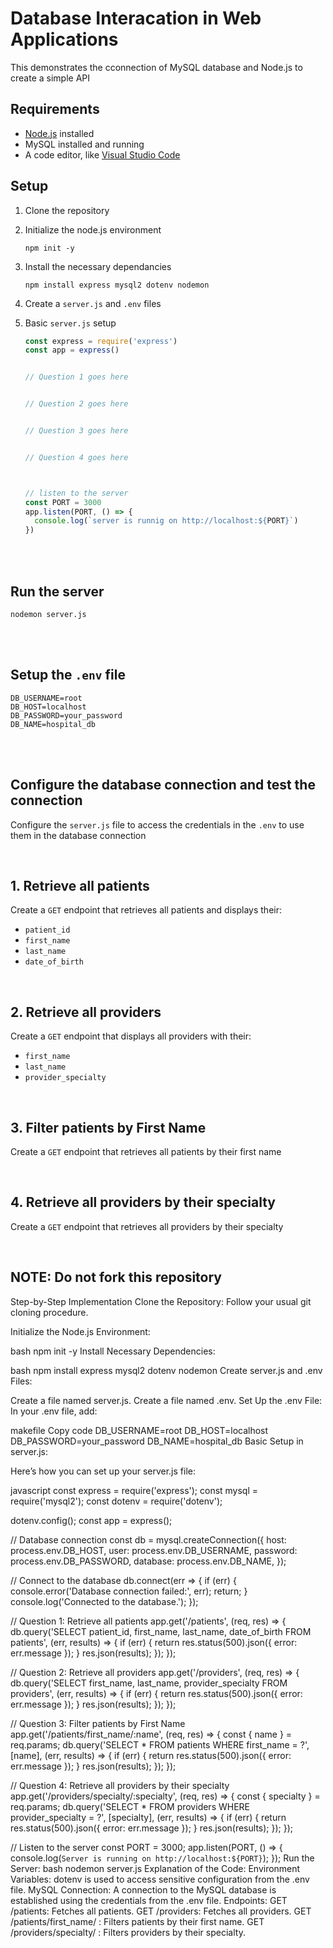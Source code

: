 # Database Interacation in Web Applications

This demonstrates the cconnection of MySQL database and Node.js to create a simple API

## Requirements
- [Node.js](https://nodejs.org/) installed
-  MySQL installed and running
-  A code editor, like [Visual Studio Code](https://code.visualstudio.com/download)

## Setup
1. Clone the repository
2. Initialize the node.js environment
   ```
   npm init -y
   ```
3. Install the necessary dependancies
   ```
   npm install express mysql2 dotenv nodemon
   ```
4. Create a ``` server.js ``` and ```.env``` files
5. Basic ```server.js``` setup
   <br>
   
   ```js
   const express = require('express')
   const app = express()

   
   // Question 1 goes here


   // Question 2 goes here


   // Question 3 goes here


   // Question 4 goes here

   

   // listen to the server
   const PORT = 3000
   app.listen(PORT, () => {
     console.log(`server is runnig on http://localhost:${PORT}`)
   })
   ```
<br><br>

## Run the server
   ```
   nodemon server.js
   ```
<br><br>

## Setup the ```.env``` file
```.env
DB_USERNAME=root
DB_HOST=localhost
DB_PASSWORD=your_password
DB_NAME=hospital_db
```

<br><br>

## Configure the database connection and test the connection
Configure the ```server.js``` file to access the credentials in the ```.env``` to use them in the database connection

<br>

## 1. Retrieve all patients
Create a ```GET``` endpoint that retrieves all patients and displays their:
- ```patient_id```
- ```first_name```
- ```last_name```
- ```date_of_birth```

<br>

## 2. Retrieve all providers
Create a ```GET``` endpoint that displays all providers with their:
- ```first_name```
- ```last_name```
- ```provider_specialty```

<br>

## 3. Filter patients by First Name
Create a ```GET``` endpoint that retrieves all patients by their first name

<br>

## 4. Retrieve all providers by their specialty
Create a ```GET``` endpoint that retrieves all providers by their specialty

<br>


## NOTE: Do not fork this repository




Step-by-Step Implementation
Clone the Repository: Follow your usual git cloning procedure.

Initialize the Node.js Environment:

bash
npm init -y
Install Necessary Dependencies:

bash
npm install express mysql2 dotenv nodemon
Create server.js and .env Files:

Create a file named server.js.
Create a file named .env.
Set Up the .env File: In your .env file, add:

makefile
Copy code
DB_USERNAME=root
DB_HOST=localhost
DB_PASSWORD=your_password
DB_NAME=hospital_db
Basic Setup in server.js:

Here’s how you can set up your server.js file:

javascript
const express = require('express');
const mysql = require('mysql2');
const dotenv = require('dotenv');

dotenv.config();
const app = express();

// Database connection
const db = mysql.createConnection({
  host: process.env.DB_HOST,
  user: process.env.DB_USERNAME,
  password: process.env.DB_PASSWORD,
  database: process.env.DB_NAME,
});

// Connect to the database
db.connect(err => {
  if (err) {
    console.error('Database connection failed:', err);
    return;
  }
  console.log('Connected to the database.');
});

// Question 1: Retrieve all patients
app.get('/patients', (req, res) => {
  db.query('SELECT patient_id, first_name, last_name, date_of_birth FROM patients', (err, results) => {
    if (err) {
      return res.status(500).json({ error: err.message });
    }
    res.json(results);
  });
});

// Question 2: Retrieve all providers
app.get('/providers', (req, res) => {
  db.query('SELECT first_name, last_name, provider_specialty FROM providers', (err, results) => {
    if (err) {
      return res.status(500).json({ error: err.message });
    }
    res.json(results);
  });
});

// Question 3: Filter patients by First Name
app.get('/patients/first_name/:name', (req, res) => {
  const { name } = req.params;
  db.query('SELECT * FROM patients WHERE first_name = ?', [name], (err, results) => {
    if (err) {
      return res.status(500).json({ error: err.message });
    }
    res.json(results);
  });
});

// Question 4: Retrieve all providers by their specialty
app.get('/providers/specialty/:specialty', (req, res) => {
  const { specialty } = req.params;
  db.query('SELECT * FROM providers WHERE provider_specialty = ?', [specialty], (err, results) => {
    if (err) {
      return res.status(500).json({ error: err.message });
    }
    res.json(results);
  });
});

// Listen to the server
const PORT = 3000;
app.listen(PORT, () => {
  console.log(`Server is running on http://localhost:${PORT}`);
});
Run the Server:
bash
nodemon server.js
Explanation of the Code:
Environment Variables: dotenv is used to access sensitive configuration from the .env file.
MySQL Connection: A connection to the MySQL database is established using the credentials from the .env file.
Endpoints:
GET /patients: Fetches all patients.
GET /providers: Fetches all providers.
GET /patients/first_name/
: Filters patients by their first name.
GET /providers/specialty/
: Filters providers by their specialty.
